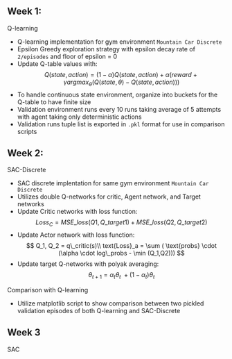 ## Week 1:
Q-learning
- Q-learning implementation for gym environment ```Mountain Car Discrete```
- Epsilon Greedy exploration strategy with epsilon decay rate of ```2/episodes``` and floor of epsilon = 0
- Update Q-table values with:
$$Q(state,action) = (1 - \alpha)Q(state,action) + \alpha(reward+\gamma argmax_\theta(Q(state,\theta) - Q(state,action)))$$
- To handle continuous state environment, organize into buckets for the Q-table to have finite size
- Validation environment runs every 10 runs taking average of 5 attempts with agent taking only deterministic actions
- Validation runs tuple list is exported in ```.pkl``` format for use in comparison scripts
## Week 2:
SAC-Discrete
- SAC discrete implentation for same gym environment ```Mountain Car Discrete```
- Utilizes double Q-networks for critic, Agent network, and Target networks
- Update Critic networks with loss function:
$$
Loss_C = MSE\_loss(Q1, Q\_target1)+MSE\_loss(Q2,Q\_target2)$$
- Update Actor network with loss function:
$$
Q_1, Q_2 = q\_critic(s)\\
text{Loss}_a = \sum ( \text{probs} \cdot (\alpha \cdot log\_probs - \min (Q_1,Q2)))
$$
- Update target Q-networks with polyak averaging:
$$
\theta_{t+1} = \alpha_{t}\theta_{t}\ + (1-\alpha_{t})\theta_{t}
$$

Comparison with Q-learning
- Utilize matplotlib script to show comparison between two pickled validation episodes of both Q-learning and SAC-Discrete

## Week 3
SAC

